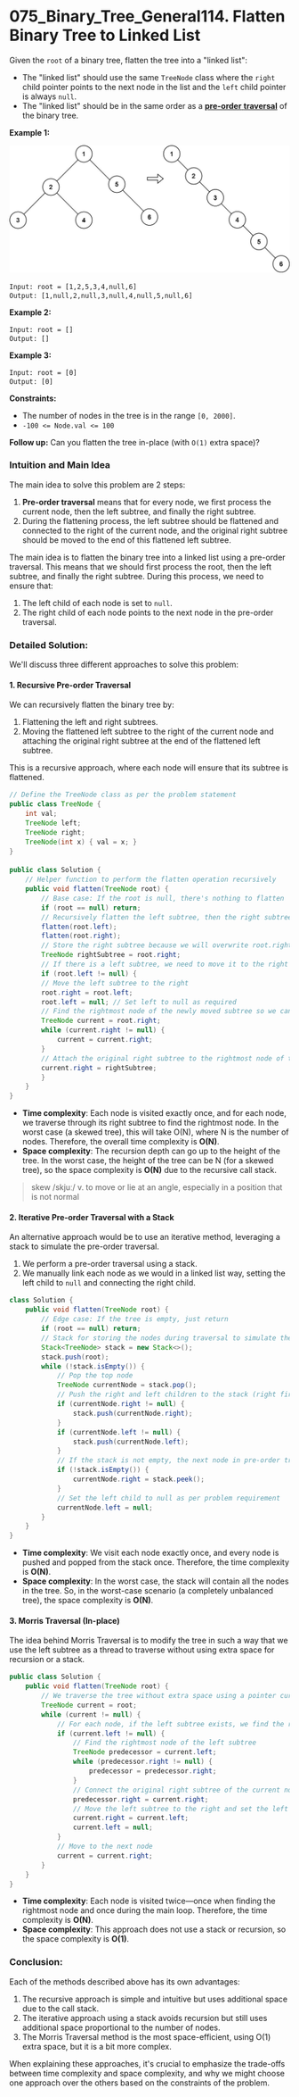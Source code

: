 # 075_Binary_Tree_General114. Flatten Binary Tree to Linked List

Given the `root` of a binary tree, flatten the tree into a "linked list":

- The "linked list" should use the same `TreeNode` class where the `right` child pointer points to the next node in the list and the `left` child pointer is always `null`.
- The "linked list" should be in the same order as a [**pre-order** **traversal**](https://en.wikipedia.org/wiki/Tree_traversal#Pre-order,_NLR) of the binary tree.

 

**Example 1:**

![img](https://raw.githubusercontent.com/JedLee6/PublicPicBed/main/uPic/flaten.jpg)

```
Input: root = [1,2,5,3,4,null,6]
Output: [1,null,2,null,3,null,4,null,5,null,6]
```

**Example 2:**

```
Input: root = []
Output: []
```

**Example 3:**

```
Input: root = [0]
Output: [0]
```

 

**Constraints:**

- The number of nodes in the tree is in the range `[0, 2000]`.
- `-100 <= Node.val <= 100`

 

**Follow up:** Can you flatten the tree in-place (with `O(1)` extra space)?



### Intuition and Main Idea

The main idea to solve this problem are 2 steps:

1. **Pre-order traversal** means that for every node, we first process the current node, then the left subtree, and finally the right subtree.
2. During the flattening process, the left subtree should be flattened and connected to the right of the current node, and the original right subtree should be moved to the end of this flattened left subtree.



The main idea is to flatten the binary tree into a linked list using a pre-order traversal. This means that we should first process the root, then the left subtree, and finally the right subtree. During this process, we need to ensure that:
1. The left child of each node is set to `null`.
2. The right child of each node points to the next node in the pre-order traversal.

### Detailed Solution:

We'll discuss three different approaches to solve this problem:

#### 1. Recursive Pre-order Traversal

We can recursively flatten the binary tree by:

1. Flattening the left and right subtrees.
2. Moving the flattened left subtree to the right of the current node and attaching the original right subtree at the end of the flattened left subtree.

This is a recursive approach, where each node will ensure that its subtree is flattened.

```java
// Define the TreeNode class as per the problem statement
public class TreeNode {
    int val;
    TreeNode left;
    TreeNode right;
    TreeNode(int x) { val = x; }
}

public class Solution {
    // Helper function to perform the flatten operation recursively
    public void flatten(TreeNode root) {
        // Base case: If the root is null, there's nothing to flatten
        if (root == null) return;
        // Recursively flatten the left subtree, then the right subtree
        flatten(root.left);
        flatten(root.right);
        // Store the right subtree because we will overwrite root.right when moving the left subtree to the right
        TreeNode rightSubtree = root.right;
        // If there is a left subtree, we need to move it to the right
        if (root.left != null) {
        // Move the left subtree to the right
        root.right = root.left;
        root.left = null; // Set left to null as required
        // Find the rightmost node of the newly moved subtree so we can attach the original right subtree to it
        TreeNode current = root.right;
        while (current.right != null) {
            current = current.right;
        }
        // Attach the original right subtree to the rightmost node of the new right subtree
        current.right = rightSubtree;
        }
    }
}
```

- **Time complexity**: Each node is visited exactly once, and for each node, we traverse through its right subtree to find the rightmost node. In the worst case (a skewed tree), this will take O(N), where N is the number of nodes. Therefore, the overall time complexity is **O(N)**.
- **Space complexity**: The recursion depth can go up to the height of the tree. In the worst case, the height of the tree can be N (for a skewed tree), so the space complexity is **O(N)** due to the recursive call stack.

> skew /skjuː/ v. to move or lie at an angle, especially in a position that is not normal

#### 2. Iterative Pre-order Traversal with a Stack

An alternative approach would be to use an iterative method, leveraging a stack to simulate the pre-order traversal.

1. We perform a pre-order traversal using a stack.
2. We manually link each node as we would in a linked list way, setting the left child to `null` and connecting the right child.

```java
class Solution {
    public void flatten(TreeNode root) {
        // Edge case: If the tree is empty, just return
        if (root == null) return;
        // Stack for storing the nodes during traversal to simulate the pre-order traversal
        Stack<TreeNode> stack = new Stack<>();
        stack.push(root);
        while (!stack.isEmpty()) {
            // Pop the top node
            TreeNode currentNode = stack.pop();
            // Push the right and left children to the stack (right first, so it will be processed after the left child)
            if (currentNode.right != null) {
                stack.push(currentNode.right);
            }
            if (currentNode.left != null) {
                stack.push(currentNode.left);
            }
            // If the stack is not empty, the next node in pre-order traversal should be the top of the stack
            if (!stack.isEmpty()) {
                currentNode.right = stack.peek();
            }
            // Set the left child to null as per problem requirement
            currentNode.left = null;
        }
    }
}
```

- **Time complexity**: We visit each node exactly once, and every node is pushed and popped from the stack once. Therefore, the time complexity is **O(N)**.
- **Space complexity**: In the worst case, the stack will contain all the nodes in the tree. So, in the worst-case scenario (a completely unbalanced tree), the space complexity is **O(N)**.

#### 3. Morris Traversal (In-place)

The idea behind Morris Traversal is to modify the tree in such a way that we use the left subtree as a thread to traverse without using extra space for recursion or a stack.

```java
public class Solution {
    public void flatten(TreeNode root) {
        // We traverse the tree without extra space using a pointer current
        TreeNode current = root;
        while (current != null) {
            // For each node, if the left subtree exists, we find the rightmost node of the left subtree
            if (current.left != null) {
                // Find the rightmost node of the left subtree
                TreeNode predecessor = current.left;
                while (predecessor.right != null) {
                    predecessor = predecessor.right;
                }
                // Connect the original right subtree of the current node to the rightmost node of the left subtree
                predecessor.right = current.right;
                // Move the left subtree to the right and set the left child to null
                current.right = current.left;
                current.left = null;
            }
            // Move to the next node
            current = current.right;
        }
    }
}
```

- **Time complexity**: Each node is visited twice—once when finding the rightmost node and once during the main loop. Therefore, the time complexity is **O(N)**.
- **Space complexity**: This approach does not use a stack or recursion, so the space complexity is **O(1)**.

### Conclusion:

Each of the methods described above has its own advantages:

1. The recursive approach is simple and intuitive but uses additional space due to the call stack.
2. The iterative approach using a stack avoids recursion but still uses additional space proportional to the number of nodes.
3. The Morris Traversal method is the most space-efficient, using O(1) extra space, but it is a bit more complex.

When explaining these approaches, it's crucial to emphasize the trade-offs between time complexity and space complexity, and why we might choose one approach over the others based on the constraints of the problem.

